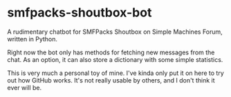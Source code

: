 # smfpacks-shoutbox-bot
A rudimentary chatbot for SMFPacks Shoutbox on Simple Machines Forum, written in Python.

Right now the bot only has methods for fetching new messages from the chat. As an option, it can also store a dictionary with some simple statistics.

This is very much a personal toy of mine. I've kinda only put it on here to try out how GitHub works. It's not really usable by others, and I don't think it ever will be.
